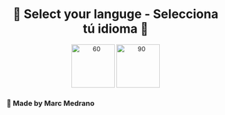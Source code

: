 <a align="center">
<h1 align="center" href="https://elmarcz.github.io/Cryptos/">📱 Select your languge - Selecciona tú idioma 📱</h1>
  </a>
 
<p align="center">
  <a href="https://github.com/elmarcz/Guide-megadb/blob/main/src/es.md" target="blank"><img src="https://i.ibb.co/zGS3ZTy/es.png" width="100" alt="60" /></a>
  <a href="https://github.com/elmarcz/Guide-megadb/blob/main/src/us.md" target="blank"><img src="https://i.ibb.co/XLtqf6j/Flag-of-the-United-States.png" width="100" alt="90" /></a>
 </p> 


### 🔅 Made by Marc Medrano
